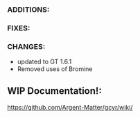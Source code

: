 ### ADDITIONS:

### FIXES:

### CHANGES:
- updated to GT 1.6.1
- Removed uses of Bromine

## WIP Documentation!:

https://github.com/Argent-Matter/gcyr/wiki/
